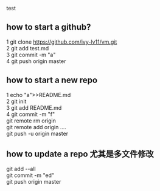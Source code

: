 test
## how to start a github?  
1 git clone https://github.com/ivy-lv11/vm.git  
2 git add test.md  
3 git commit -m "a"  
4 git push origin master  



## how to start a new repo  
1 echo "a">>README.md  
2 git init  
3 git add README.md  
4 git commit -m "f"  
git remote rm origin  
git remote add origin ....  
git push -u origin master  

## how to update a repo 尤其是多文件修改  
git add --all  
git commit -m "ed"  
git push origin master  
  

